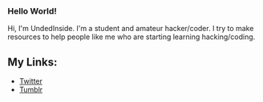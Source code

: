 ### Hello World!

Hi, I'm UndedInside. I'm a student and amateur hacker/coder. I try to make resources to help people like me who are starting learning hacking/coding.

## My Links:
<ul>
  <li><a href="https://twitter.com/@UndeadInside2">Twitter</li>
  <li><a href="https://UndedInside.tumblr.com">Tumblr</li>
</ul>
